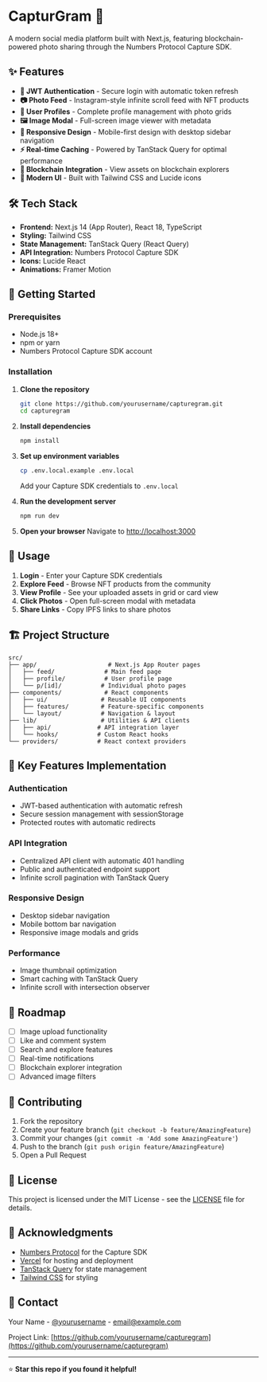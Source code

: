 # CapturGram 📸

A modern social media platform built with Next.js, featuring blockchain-powered photo sharing through the Numbers Protocol Capture SDK.

## ✨ Features

- **🔐 JWT Authentication** - Secure login with automatic token refresh
- **📷 Photo Feed** - Instagram-style infinite scroll feed with NFT products
- **👤 User Profiles** - Complete profile management with photo grids
- **🖼️ Image Modal** - Full-screen image viewer with metadata
- **📱 Responsive Design** - Mobile-first design with desktop sidebar navigation
- **⚡ Real-time Caching** - Powered by TanStack Query for optimal performance
- **🔗 Blockchain Integration** - View assets on blockchain explorers
- **🎨 Modern UI** - Built with Tailwind CSS and Lucide icons

## 🛠️ Tech Stack

- **Frontend:** Next.js 14 (App Router), React 18, TypeScript
- **Styling:** Tailwind CSS
- **State Management:** TanStack Query (React Query)
- **API Integration:** Numbers Protocol Capture SDK
- **Icons:** Lucide React
- **Animations:** Framer Motion

## 🚀 Getting Started

### Prerequisites

- Node.js 18+ 
- npm or yarn
- Numbers Protocol Capture SDK account

### Installation

1. **Clone the repository**
   ```bash
   git clone https://github.com/yourusername/capturegram.git
   cd capturegram
   ```

2. **Install dependencies**
   ```bash
   npm install
   ```

3. **Set up environment variables**
   ```bash
   cp .env.local.example .env.local
   ```
   Add your Capture SDK credentials to `.env.local`

4. **Run the development server**
   ```bash
   npm run dev
   ```

5. **Open your browser**
   Navigate to [http://localhost:3000](http://localhost:3000)

## 📱 Usage

1. **Login** - Enter your Capture SDK credentials
2. **Explore Feed** - Browse NFT products from the community  
3. **View Profile** - See your uploaded assets in grid or card view
4. **Click Photos** - Open full-screen modal with metadata
5. **Share Links** - Copy IPFS links to share photos

## 🏗️ Project Structure

```
src/
├── app/                    # Next.js App Router pages
│   ├── feed/              # Main feed page
│   ├── profile/           # User profile page
│   └── p/[id]/           # Individual photo pages
├── components/            # React components
│   ├── ui/               # Reusable UI components
│   ├── features/         # Feature-specific components
│   └── layout/           # Navigation & layout
├── lib/                  # Utilities & API clients
│   ├── api/             # API integration layer
│   └── hooks/           # Custom React hooks
└── providers/           # React context providers
```

## 🔧 Key Features Implementation

### Authentication
- JWT-based authentication with automatic refresh
- Secure session management with sessionStorage
- Protected routes with automatic redirects

### API Integration
- Centralized API client with automatic 401 handling
- Public and authenticated endpoint support
- Infinite scroll pagination with TanStack Query

### Responsive Design
- Desktop sidebar navigation
- Mobile bottom bar navigation  
- Responsive image modals and grids

### Performance
- Image thumbnail optimization
- Smart caching with TanStack Query
- Infinite scroll with intersection observer

## 🚧 Roadmap

- [ ] Image upload functionality
- [ ] Like and comment system  
- [ ] Search and explore features
- [ ] Real-time notifications
- [ ] Blockchain explorer integration
- [ ] Advanced image filters

## 🤝 Contributing

1. Fork the repository
2. Create your feature branch (`git checkout -b feature/AmazingFeature`)
3. Commit your changes (`git commit -m 'Add some AmazingFeature'`)
4. Push to the branch (`git push origin feature/AmazingFeature`)
5. Open a Pull Request

## 📄 License

This project is licensed under the MIT License - see the [LICENSE](LICENSE) file for details.

## 🙏 Acknowledgments

- [Numbers Protocol](https://numbersprotocol.io/) for the Capture SDK
- [Vercel](https://vercel.com/) for hosting and deployment
- [TanStack Query](https://tanstack.com/query) for state management
- [Tailwind CSS](https://tailwindcss.com/) for styling

## 📧 Contact

Your Name - [@yourusername](https://twitter.com/yourusername) - email@example.com

Project Link: [https://github.com/yourusername/capturegram](https://github.com/yourusername/capturegram)

---

⭐ **Star this repo if you found it helpful!**
